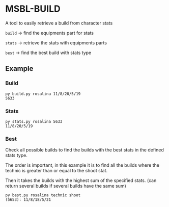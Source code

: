 # MSBL-BUILD

A tool to easily retrieve a build from character stats

`build` -> find the equipments part for stats

`stats` -> retrieve the stats with equipments parts

`best` -> find the best build with stats type

## Example

### Build
```
py build.py rosalina 11/8/20/5/19
5633
```

### Stats
```
py stats.py rosalina 5633
11/8/20/5/19
```

### Best

Check all possible builds to find the builds with the best
stats in the defined stats type.

The order is important, in this example it is to find all 
the builds where the technic is greater than or equal 
to the shoot stat.

Then it takes the builds with the highest sum of the specified
stats. (can return several builds if several builds have the 
same sum)

```
py best.py rosalina technic shoot
(5653): 11/8/18/5/21
```
